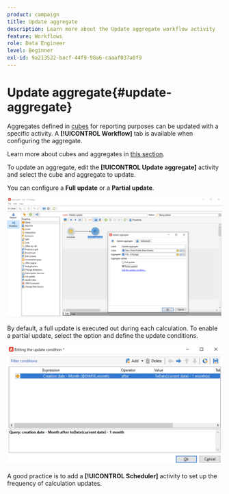 ```yaml
---
product: campaign
title: Update aggregate
description: Learn more about the Update aggregate workflow activity
feature: Workflows
role: Data Engineer
level: Beginner
exl-id: 9a213522-bacf-44f9-98a6-caaaf037a0f9
---
```

# Update aggregate{#update-aggregate}

Aggregates defined in [cubes](../../v8/reporting/gs-cubes.md) for reporting purposes can be updated with a specific activity. A **[!UICONTROL Workflow]** tab is available when configuring the aggregate.

Learn more about cubes and aggregates in [this section](../../v8/reporting/customize-cubes.md#calculate-and-use-aggregates).

To update an aggregate, edit the **[!UICONTROL Update aggregate]** activity and select the cube and aggregate to update.

You can configure a **Full update** or a **Partial update**.

![](assets/update-aggregate-details.png)

By default, a full update is executed out during each calculation. To enable a partial update, select the option and define the update conditions.

![](assets/update-aggregate-partial.png)

A good practice is to add a **[!UICONTROL Scheduler]** activity to set up the frequency of calculation updates.
